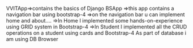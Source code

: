 VVITApp=>contains the basics of Django 
BSApp =>this app contains a navigation bar using bootstrap-4
                            =>on the navigation bar u can implement home and about....
                            =>In Home I implemented some hands-on-experience using GRID system in Bootstrap-4 
                            =>In Student I implemented all the CRUD operations on a student using cards and Bootstrap-4
  As part of database i am using DB Browser 

